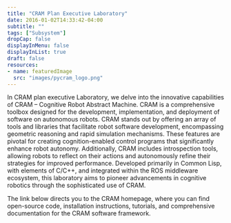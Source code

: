 ```yaml
---
title: "CRAM Plan Executive Laboratory"
date: 2016-01-02T14:33:42-04:00
subtitle: ""
tags: ["Subsystem"]
dropCap: false
displayInMenu: false
displayInList: true
draft: false
resources:
- name: featuredImage
  src: "images/pycram_logo.png"
---
```



In CRAM plan executive Laboratory, we delve into the innovative capabilities of
CRAM – Cognitive Robot Abstract Machine. CRAM is a comprehensive toolbox
designed for the development, implementation, and deployment of software on
autonomous robots. CRAM stands out by offering an array of tools and libraries that
facilitate robot software development, encompassing geometric reasoning and rapid
simulation mechanisms. These features are pivotal for creating cognition-enabled
control programs that significantly enhance robot autonomy. Additionally, CRAM
includes introspection tools, allowing robots to reflect on their actions and
autonomously refine their strategies for improved performance. Developed primarily
in Common Lisp, with elements of C/C++, and integrated within the ROS
middleware ecosystem, this laboratory aims to pioneer advancements in cognitive
robotics through the sophisticated use of CRAM.


The link below directs you to the CRAM homepage, where you can find open-source
code, installation instructions, tutorials, and comprehensive documentation for the
CRAM software framework.


<!--more-->